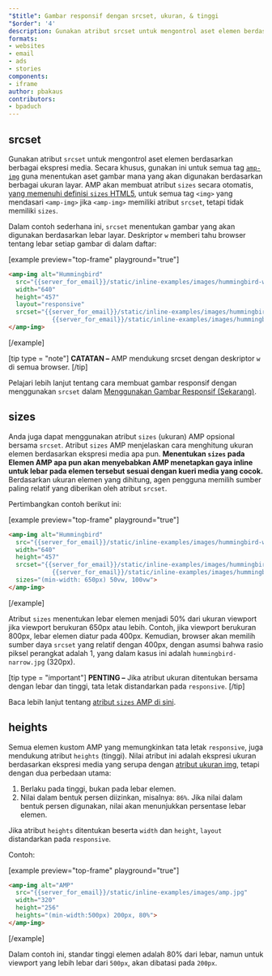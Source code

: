 ```yaml
---
"$title": Gambar responsif dengan srcset, ukuran, & tinggi
"$order": '4'
description: Gunakan atribut srcset untuk mengontrol aset elemen berdasarkan berbagai ekspresi media. Secara khusus, gunakan ini untuk semua tag amp-img untuk menentukan mana ...
formats:
- websites
- email
- ads
- stories
components:
- iframe
author: pbakaus
contributors:
- bpaduch
---
```


## srcset

Gunakan atribut `srcset` untuk mengontrol aset elemen berdasarkan berbagai ekspresi media. Secara khusus, gunakan ini untuk semua tag [`amp-img`](../../../../documentation/components/reference/amp-img.md) guna menentukan aset gambar mana yang akan digunakan berdasarkan berbagai ukuran layar. AMP akan membuat atribut `sizes` secara otomatis, <a href="https://developer.mozilla.org/en-US/docs/Web/HTML/Element/img" data-md-type="link">yang memenuhi definisi `sizes` HTML5</a>, untuk semua tag `<img>` yang mendasari `<amp-img>` jika `<amp-img>` memiliki atribut `srcset`, tetapi tidak memiliki `sizes`.

Dalam contoh sederhana ini, `srcset` menentukan gambar yang akan digunakan berdasarkan lebar layar. Deskriptor `w` memberi tahu browser tentang lebar setiap gambar di dalam daftar:

[example preview="top-frame" playground="true"]
```html
<amp-img alt="Hummingbird"
  src="{{server_for_email}}/static/inline-examples/images/hummingbird-wide.jpg"
  width="640"
  height="457"
  layout="responsive"
  srcset="{{server_for_email}}/static/inline-examples/images/hummingbird-wide.jpg 640w,
            {{server_for_email}}/static/inline-examples/images/hummingbird-narrow.jpg 320w">
</amp-img>
```
[/example]

[tip type = "note"] **CATATAN –** AMP mendukung srcset dengan deskriptor `w` di semua browser. [/tip]

Pelajari lebih lanjut tentang cara membuat gambar responsif dengan menggunakan `srcset` dalam [Menggunakan Gambar Responsif (Sekarang)](http://alistapart.com/article/using-responsive-images-now).

## sizes

Anda juga dapat menggunakan atribut `sizes` (ukuran) AMP opsional bersama `srcset`. Atribut `sizes` AMP menjelaskan cara menghitung ukuran elemen berdasarkan ekspresi media apa pun. <strong data-md-type="raw_html">Menentukan `sizes` pada Elemen AMP apa pun akan menyebabkan AMP menetapkan gaya inline untuk lebar pada elemen tersebut sesuai dengan kueri media yang cocok.</strong> Berdasarkan ukuran elemen yang dihitung, agen pengguna memilih sumber paling relatif yang diberikan oleh atribut `srcset`.

Pertimbangkan contoh berikut ini:

[example preview="top-frame" playground="true"]
```html
<amp-img alt="Hummingbird"
  src="{{server_for_email}}/static/inline-examples/images/hummingbird-wide.jpg"
  width="640"
  height="457"
  srcset="{{server_for_email}}/static/inline-examples/images/hummingbird-wide.jpg 640w,
            {{server_for_email}}/static/inline-examples/images/hummingbird-narrow.jpg 320w"
  sizes="(min-width: 650px) 50vw, 100vw">
</amp-img>
```
[/example]

Atribut `sizes` menentukan lebar elemen menjadi 50% dari ukuran viewport jika viewport berukuran 650px atau lebih. Contoh, jika viewport berukuran 800px, lebar elemen diatur pada 400px. Kemudian, browser akan memilih sumber daya `srcset` yang relatif dengan 400px, dengan asumsi bahwa rasio piksel perangkat adalah 1, yang dalam kasus ini adalah `hummingbird-narrow.jpg` (320px).

[tip type = "important"] **PENTING –** Jika atribut ukuran ditentukan bersama dengan lebar dan tinggi, tata letak distandarkan pada `responsive`. [/tip]

Baca lebih lanjut tentang [atribut `sizes` AMP di sini](../../../../documentation/guides-and-tutorials/learn/common_attributes.md).

## heights

Semua elemen kustom AMP yang memungkinkan tata letak `responsive`, juga mendukung atribut `heights` (tinggi). Nilai atribut ini adalah ekspresi ukuran berdasarkan ekspresi media yang serupa dengan [atribut ukuran img](https://developer.mozilla.org/id/docs/Web/HTML/Element/img), tetapi dengan dua perbedaan utama:

1. Berlaku pada tinggi, bukan pada lebar elemen.
2. Nilai dalam bentuk persen diizinkan, misalnya: `86%`. Jika nilai dalam bentuk persen digunakan, nilai akan menunjukkan persentase lebar elemen.

Jika atribut `heights` ditentukan beserta `width` dan `height`, `layout` distandarkan pada `responsive`.

Contoh:

[example preview="top-frame" playground="true"]
```html
<amp-img alt="AMP"
  src="{{server_for_email}}/static/inline-examples/images/amp.jpg"
  width="320"
  height="256"
  heights="(min-width:500px) 200px, 80%">
</amp-img>
```
[/example]

Dalam contoh ini, standar tinggi elemen adalah 80% dari lebar, namun untuk viewport yang lebih lebar dari `500px`, akan dibatasi pada `200px`.
